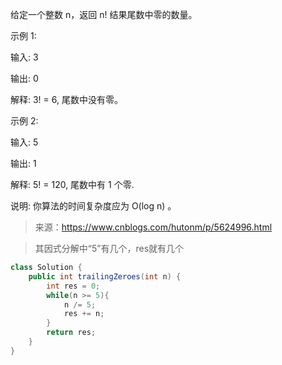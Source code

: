 给定一个整数 n，返回 n! 结果尾数中零的数量。

示例 1:

输入: 3

输出: 0

解释: 3! = 6, 尾数中没有零。

示例 2:

输入: 5

输出: 1

解释: 5! = 120, 尾数中有 1 个零.

说明: 你算法的时间复杂度应为 O(log n) 。
>来源：https://www.cnblogs.com/hutonm/p/5624996.html

>其因式分解中“5”有几个，res就有几个
```java
class Solution {
    public int trailingZeroes(int n) {
        int res = 0;
        while(n >= 5){
            n /= 5;
            res += n;
        }
        return res;
    }
}
```
